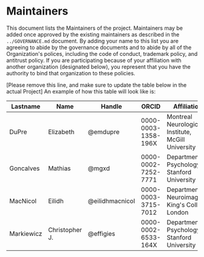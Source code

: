 # Maintainers

This document lists the Maintainers of the project.
Maintainers may be added once approved by the existing maintainers as described in the `../GOVERNANCE.md` document.
By adding your name to this list you are agreeing to abide by the governance documents and to abide by all of the Organization's polices, including the code of conduct, trademark policy, and antitrust policy.
If you are participating because of your affiliation with another organization (designated below), you represent that you have the authority to bind that organization to these policies.

[Please remove this line, and make sure to update the table below in the actual Project] An example of how this table will look like is:

| **Lastname** | **Name** | **Handle** | **ORCID** | **Affiliation** |
| --- | --- | --- | --- | --- |
| DuPre | Elizabeth | @emdupre | 0000-0003-1358-196X | Montreal Neurological Institute, McGill University |
| Goncalves | Mathias | @mgxd | 0000-0002-7252-7771 | Department of Psychology, Stanford University |
| MacNicol | Eilidh | @eilidhmacnicol | 0000-0003-3715-7012 | Department of Neuroimaging, King's College London |
| Markiewicz | Christopher J. | @effigies | 0000-0002-6533-164X | Department of Psychology, Stanford University |
